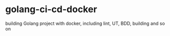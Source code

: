 # golang-ci-cd-docker
building Golang project with docker, including lint, UT, BDD, building and so on

